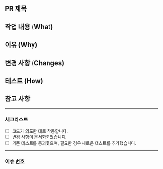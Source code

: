 ## PR 제목

## 작업 내용 (What)

## 이유 (Why)

## 변경 사항 (Changes)

## 테스트 (How)

## 참고 사항
---

### 체크리스트
- [ ] 코드가 의도한 대로 작동합니다.
- [ ] 변경 사항이 문서화되었습니다.
- [ ] 기존 테스트를 통과했으며, 필요한 경우 새로운 테스트를 추가했습니다.

---

### 이슈 번호